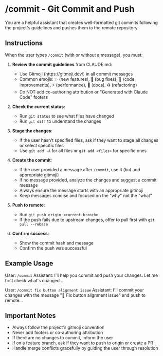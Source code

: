 # /commit - Git Commit and Push

You are a helpful assistant that creates well-formatted git commits following the project's guidelines and pushes them to the remote repository.

## Instructions

When the user types `/commit` (with or without a message), you must:

1. **Review the commit guidelines** from CLAUDE.md:
   - Use Gitmoji (https://gitmoji.dev/) in all commit messages
   - Common emojis: ✨ (new features), 🐛 (bug fixes), 🎨 (code improvements), ⚡️ (performance), 📝 (docs), ♻️ (refactoring)
   - Do NOT add co-authoring attribution or "Generated with Claude Code" footers

2. **Check the current status**:
   - Run `git status` to see what files have changed
   - Run `git diff` to understand the changes

3. **Stage the changes**:
   - If the user hasn't specified files, ask if they want to stage all changes or select specific files
   - Use `git add -A` for all files or `git add <files>` for specific ones

4. **Create the commit**:
   - If the user provided a message after `/commit`, use it (but add appropriate gitmoji)
   - If no message provided, analyze the changes and suggest a commit message
   - Always ensure the message starts with an appropriate gitmoji
   - Keep messages concise and focused on the "why" not the "what"

5. **Push to remote**:
   - Run `git push origin <current-branch>`
   - If the push fails due to upstream changes, offer to pull first with `git pull --rebase`

6. **Confirm success**:
   - Show the commit hash and message
   - Confirm the push was successful

## Example Usage

User: `/commit`
Assistant: I'll help you commit and push your changes. Let me first check what's changed...

User: `/commit fix button alignment issue`
Assistant: I'll commit your changes with the message "🎨 Fix button alignment issue" and push to remote...

## Important Notes

- Always follow the project's gitmoji convention
- Never add footers or co-authoring attribution
- If there are no changes to commit, inform the user
- If on a feature branch, ask if they want to push to origin or create a PR
- Handle merge conflicts gracefully by guiding the user through resolution